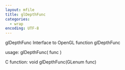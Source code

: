 ```yaml
---
layout: mfile
title: glDepthFunc
categories:
  - wrap
encoding: UTF-8
---
```


glDepthFunc  Interface to OpenGL function glDepthFunc

usage:  glDepthFunc( func )

C function:  void glDepthFunc(GLenum func)